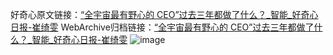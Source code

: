 好奇心原文链接：[“全宇宙最有野心的 CEO”过去三年都做了什么？_智能_好奇心日报-崔绮雯](https://www.qdaily.com/articles/3571.html)
WebArchive归档链接：[“全宇宙最有野心的 CEO”过去三年都做了什么？_智能_好奇心日报-崔绮雯](http://web.archive.org/web/20190623152504/https://www.qdaily.com/articles/3571.html)
![image](http://ww3.sinaimg.cn/large/007d5XDply1g3vbjjcymij30u03crb29)